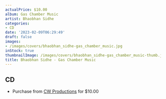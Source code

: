 ```yaml
---
actualPrice: $10.00
album: Gas Chamber Music
artist: Bhaobhan Sidhe
categories:
- CD
date: '2023-02-09T06:29:49'
draft: false
images:
- /images/covers/bhaobhan_sidhe-gas_chamber_music.jpg
inStock: true
thumbnailImage: /images/covers/bhaobhan_sidhe-gas_chamber_music-thumb.jpg
title: Bhaobhan Sidhe - Gas Chamber Music
---
```


## CD
* Purchase from [CW Productions](https://shop.cwproductions.net/products/bhaobhan-sidhe-gas-chamber-music-cd) for $10.00
